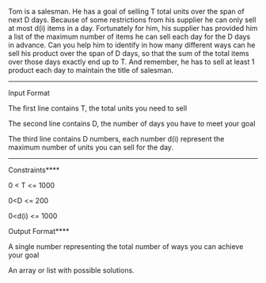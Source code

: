  Tom is a salesman. He has a goal of selling T total units over the span of next D days. 
 Because of some restrictions from his supplier he can only sell at most d(i) items in a day. 
 Fortunately for him, his supplier has provided him a list of the maximum number of items he can sell each day for the D days in advance. 
 Can you help him to identify in how many different ways can he sell his product over the span of D days, 
 so that the sum of the total items over those days exactly end up to T. 
 And remember, he has to sell at least 1 product each day to maintain the title of salesman.

----------

Input Format

The first line contains T, the total units you need to sell

The second line contains D, the number of days you have to meet your goal

The third line contains D numbers, each number d(i) represent the maximum number of units you can sell for the day.

---------------------

Constraints****

0 < T <= 1000

0<D <= 200

0<d(i) <= 1000

Output Format****

A single number representing the total number of ways you can achieve your goal

An array or list with possible solutions.

